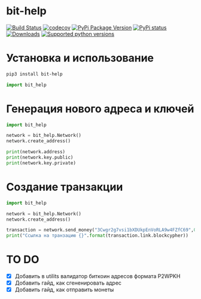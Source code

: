 # bit-help

[![Build Status](https://travis-ci.com/daveusa31/bit-help.svg?branch=master)](https://travis-ci.com/daveusa31/bit-help)
[![codecov](https://codecov.io/gh/daveusa31/bit-help/branch/master/graph/badge.svg)](https://codecov.io/gh/daveusa31/bit-help)
[![PyPi Package Version](https://img.shields.io/pypi/v/bit_help.svg?style=flat-square)](https://pypi.python.org/pypi/bit_help)
[![PyPi status](https://img.shields.io/pypi/status/bit_help.svg?style=flat-square)](https://pypi.python.org/pypi/bit_help)
[![Downloads](https://pepy.tech/badge/bit_help)](https://pepy.tech/project/bit_help)
[![Supported python versions](https://img.shields.io/pypi/pyversions/bit_help.svg?style=flat-square)](https://pypi.python.org/pypi/bit_help)


# Установка и использование

```sh
pip3 install bit-help
```

```python
import bit_help
```

# Генерация нового адреса и ключей

```python
import bit_help

network = bit_help.Network()
network.create_address()

print(network.address)
print(network.key.public)
print(network.key.private)
```

# Создание транзакции

```python
import bit_help

network = bit_help.Network()
network.create_address()

transaction = network.send_money("3Cwgr2g7vsi1bXDUkpEnVoRLA9w4FZfC69",0.01,speed="average")
print("Ссылка на транзацию {}".format(transaction.link.blockcypher))
```


# TO DO
- [X] Добавить в utilits валидатор биткоин адресов формата P2WPKH 
- [X] Добавить гайд, как сгененировать адрес
- [X] Добавить гайд, как отправить монеты
